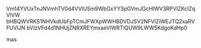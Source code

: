 Vm14YVUxTnJNVmhTV0d4VVlUSm9WbGxYY3pGVmJGcHlWV3RPVlZKclZqVlVW
bHBQWVRKS1NHVkdUbFpTCmJFWXpWWHBDVDJSV2NFVlZiWEJTQ2xaRVFUVlJN
bVIzVFd4d1NHUjZNRXREYmxaeVlWRTlQUW9LWW5KdgoKdHp0

mas